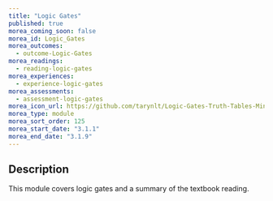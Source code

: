 ```yaml
---
title: "Logic Gates"
published: true
morea_coming_soon: false
morea_id: Logic_Gates
morea_outcomes:
  - outcome-Logic-Gates
morea_readings:
  - reading-logic-gates
morea_experiences:
  - experience-logic-gates
morea_assessments:
  - assessment-logic-gates
morea_icon_url: https://github.com/tarynlt/Logic-Gates-Truth-Tables-Min-and-Max-Terms/assets/131204960/275011a2-0b3e-4883-9d1b-f6161a8de422
morea_type: module
morea_sort_order: 125
morea_start_date: "3.1.1"
morea_end_date: "3.1.9"
---
```


## Description

This module covers logic gates and a summary of the textbook reading.
